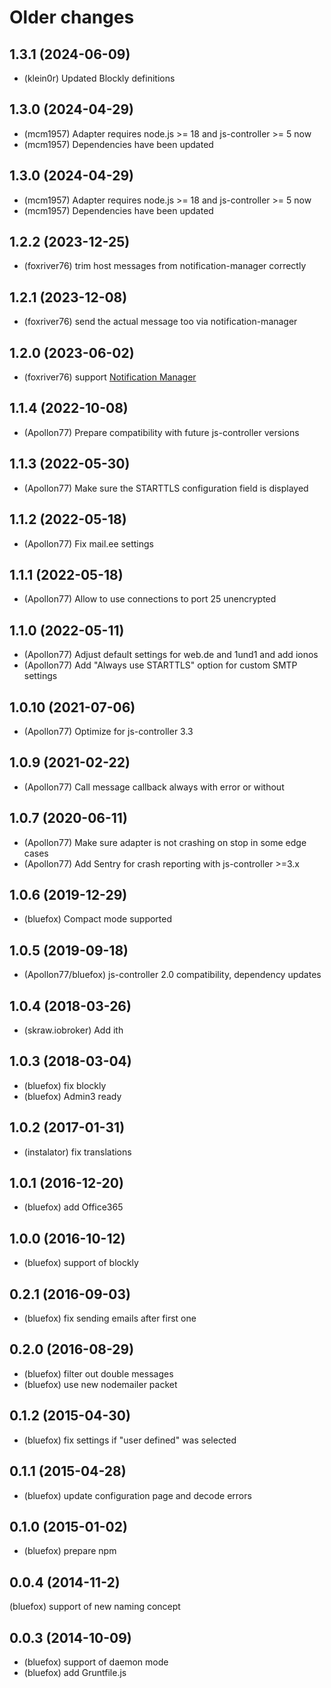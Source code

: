 # Older changes
## 1.3.1 (2024-06-09)
* (klein0r) Updated Blockly definitions

## 1.3.0 (2024-04-29)
* (mcm1957) Adapter requires node.js >= 18 and js-controller >= 5 now
* (mcm1957) Dependencies have been updated

## 1.3.0 (2024-04-29)
* (mcm1957) Adapter requires node.js >= 18 and js-controller >= 5 now
* (mcm1957) Dependencies have been updated

## 1.2.2 (2023-12-25)
* (foxriver76) trim host messages from notification-manager correctly

## 1.2.1 (2023-12-08)
 * (foxriver76) send the actual message too via notification-manager

## 1.2.0 (2023-06-02)
* (foxriver76) support [Notification Manager](https://github.com/foxriver76/ioBroker.notification-manager)

## 1.1.4 (2022-10-08)
* (Apollon77) Prepare compatibility with future js-controller versions

## 1.1.3 (2022-05-30)
* (Apollon77) Make sure the STARTTLS configuration field is displayed

## 1.1.2 (2022-05-18)
* (Apollon77) Fix mail.ee settings

## 1.1.1 (2022-05-18)
* (Apollon77) Allow to use connections to port 25 unencrypted

## 1.1.0 (2022-05-11)
* (Apollon77) Adjust default settings for web.de and 1und1 and add ionos
* (Apollon77) Add "Always use STARTTLS" option for custom SMTP settings

## 1.0.10 (2021-07-06)
* (Apollon77) Optimize for js-controller 3.3

## 1.0.9 (2021-02-22)
* (Apollon77) Call message callback always with error or without

## 1.0.7 (2020-06-11)
* (Apollon77) Make sure adapter is not crashing on stop in some edge cases
* (Apollon77) Add Sentry for crash reporting with js-controller >=3.x

## 1.0.6 (2019-12-29)
* (bluefox) Compact mode supported

## 1.0.5 (2019-09-18)
* (Apollon77/bluefox) js-controller 2.0 compatibility, dependency updates

## 1.0.4 (2018-03-26)
* (skraw.iobroker) Add ith

## 1.0.3 (2018-03-04)
* (bluefox) fix blockly
* (bluefox) Admin3 ready

## 1.0.2 (2017-01-31)
* (instalator) fix translations

## 1.0.1 (2016-12-20)
* (bluefox) add Office365

## 1.0.0 (2016-10-12)
* (bluefox) support of blockly

## 0.2.1 (2016-09-03)
* (bluefox) fix sending emails after first one

## 0.2.0 (2016-08-29)
* (bluefox) filter out double messages
* (bluefox) use new nodemailer packet

## 0.1.2 (2015-04-30)
* (bluefox) fix settings if "user defined" was selected

## 0.1.1 (2015-04-28)
* (bluefox) update configuration page and decode errors

## 0.1.0 (2015-01-02)
* (bluefox) prepare npm

## 0.0.4 (2014-11-2)
(bluefox) support of new naming concept

## 0.0.3 (2014-10-09)
* (bluefox) support of daemon mode
* (bluefox) add Gruntfile.js
